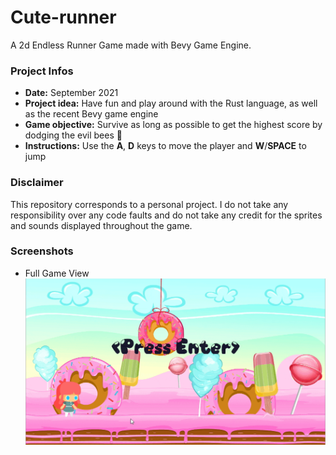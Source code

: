 # Cute-runner

A 2d Endless Runner Game made with Bevy Game Engine.

### Project Infos
* **Date:** September 2021
* **Project idea:** Have fun and play around with the Rust language, as well as the recent Bevy game engine
* **Game objective:** Survive as long as possible to get the highest score by dodging the evil bees :bee:
* **Instructions:** Use the **A**, **D** keys to move the player and **W**/**SPACE** to jump

### Disclaimer
This repository corresponds to a personal project. I do not take any responsibility over any code faults and do not take any credit for the sprites and sounds displayed throughout the game.

### Screenshots

* Full Game View
![gif 1](images/gifs/game_gif.gif)


